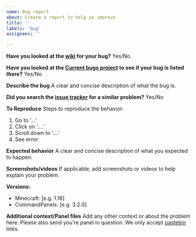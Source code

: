 ```yaml
---
name: Bug report
about: Create a report to help us improve
title: ''
labels: 'bug'
assignees: ''

---
```

**Have you looked at the [wiki](https://rockyhawk99.gitbook.io/rockyhawk-wiki/commandpanels/wiki) for your bug?**
Yes/No

**Have you looked at the [Current bugs project](https://github.com/rockyhawk64/CommandPanels/projects/6) to see if your bug is listed there?**
Yes/No

**Describe the bug**
A clear and concise description of what the bug is.

**Did you search the [issue tracker](https://github.com/rockyhawk64/CommandPanels/issues?q=is%3Aissue) for a similar problem?**
Yes/No

**To Reproduce**
Steps to reproduce the behavior:
1. Go to '...'
2. Click on '....'
3. Scroll down to '....'
4. See error

**Expected behavior**
A clear and concise description of what you expected to happen.

**Screenshots/videos**
If applicable, add screenshots or videos to help explain your problem.

**Versions:**
 - Minecraft: [e.g. 1.16]
 - CommandPanels: [e.g. 3.2.0]

**Additional context/Panel files**
Add any other context or about the problem here. Please also send you're panel in question. We only accept [pastebin](https://pastebin.com/) links.
